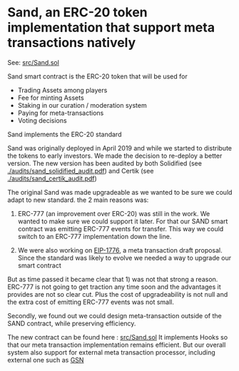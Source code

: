 Sand, an ERC-20 token implementation that support meta transactions natively
===============================================================

See: [src/Sand.sol](../src/Sand.sol)

Sand smart contract is the ERC-20 token that will be used for
- Trading Assets among players
- Fee for minting Assets
- Staking in our curation / moderation system
- Paying for meta-transactions
- Voting decisions

Sand implements the ERC-20 standard

Sand was originally deployed in April 2019 and while we started to distribute the tokens to early investors. We made the decision to re-deploy a better version.
The new version has been audited by both Solidified (see [./audits/sand_solidified_audit.pdf](./audits/sand_solidified_audit.pdf)) and Certik (see [./audits/sand_certik_audit.pdf](./audits/sand_certik_audit.pdf))

The original Sand was made upgradeable as we wanted to be sure we could adapt to new standard.
the 2 main reasons was:

1) ERC-777 (an improvement over ERC-20) was still in the work. We wanted to make sure we could support it later. For that our SAND smart contract was emitting ERC-777 events for transfer. This way we could switch to an ERC-777 implementation down the line.

2) We were also working on [EIP-1776](https://github.com/ethereum/EIPs/issues/1776), a meta transaction draft proposal. Since the standard was likely to evolve we needed a way to upgrade our smart contract

But as time passed it became clear that 1) was not that strong a reason. ERC-777 is not going to get traction any time soon and the advantages it provides are not so clear cut. Plus the cost of upgradeability is not null and the extra cost of emitting ERC-777 events was not small.

Secondly, we found out we could design meta-transaction outside of the SAND contract, while preserving efficiency.

The new contract can be found here : [src/Sand.sol](src/Sand.sol)
It implements Hooks so that our meta transaction implementation remains efficient. But our overall system also support for external meta transaction processor, including external one such as [GSN](https://gsn.openzeppelin.com)
